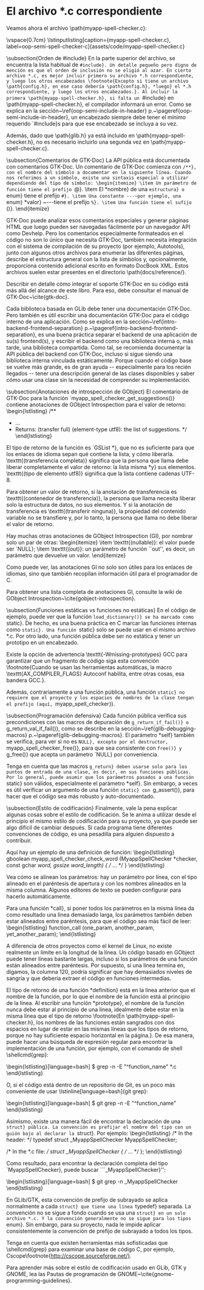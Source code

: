 # El archivo *.c correspondiente

Veamos ahora el archivo \path{myapp-spell-checker.c}:

\vspace{0.7cm}
\lstinputlisting[caption={myapp-spell-checker.c}, label=oop-semi-spell-checker-c]{assets/code/myapp-spell-checker.c}

\subsection{Orden de \#include}
En la parte superior del archivo, se encuentra la lista habitual de `#include}. Un detalle pequeño pero digno de mención es que el orden de inclusión no se eligió al azar. En cierto archivo *.c, es mejor incluir primero su archivo *.h correspondiente, y luego los otros encabezados \footnote{Excepto si tiene un archivo \path{config.h}, en ese caso debería \path{config.h}, *luego} el *.h correspondiente, y luego los otros encabezados.}. Al incluir la primera \path{myapp-spell-checker.h}, si falta un `#include} en \path{myapp-spell-checker.h}, el compilador informará un error. Como se explica en la sección~\ref{oop-semi-include-in-header} p.~\pageref{oop-semi-include-in-header}, un encabezado siempre debe tener el mínimo requerido `#include}s para que ese encabezado se incluya a su vez.

Además, dado que \path{glib.h} ya está incluido en \path{myapp-spell-checker.h}, no es necesario incluirlo una segunda vez en \path{myapp-spell-checker.c}.

\subsection{Comentarios de GTK-Doc}
La API pública está documentada con comentarios GTK-Doc. Un comentario de GTK-Doc comienza con `/**}, con el nombre del símbolo a documentar en la siguiente línea. Cuando nos referimos a un símbolo, existe una sintaxis especial a utilizar dependiendo del tipo de símbolo:
\begin{itemize}
    \item Un parámetro de función tiene el prefijo `@}.
    \item El *nombre} de una `estructura} o `enum} tiene el prefijo `#}.
    \item Una constante ---~por ejemplo, una `enum} *valor} ~---tiene el prefijo `%}.
    \item Una función tiene el sufijo `()}.
\end{itemize}

GTK-Doc puede analizar esos comentarios especiales y generar páginas HTML que luego pueden ser navegadas fácilmente por un navegador API como Devhelp. Pero los comentarios especialmente formateados en el código no son lo único que necesita GTK-Doc, también necesita integración con el sistema de compilación de su proyecto (por ejemplo, Autotools), junto con algunos otros archivos para enumerar las diferentes páginas, describe el estructura general con la lista de símbolos y, opcionalmente, proporciona contenido adicional escrito en formato DocBook XML. Estos archivos suelen estar presentes en el directorio \path{docs/reference/}.

Describir en detalle cómo integrar el soporte GTK-Doc en su código está más allá del alcance de este libro. Para eso, debe consultar el manual de GTK-Doc~\cite{gtk-doc}.

Cada biblioteca basada en GLib debe tener una documentación GTK-Doc. Pero también es útil escribir una documentación GTK-Doc para el código interno de una aplicación. Como se explica en la sección~\ref{intro-backend-frontend-separation} p.~\pageref{intro-backend-frontend-separation}, es una buena práctica separar el backend de una aplicación de su(s) frontend(s), y escribir el backend como una biblioteca interna o, más tarde, una biblioteca compartida. Como tal, se recomienda documentar la API pública del backend con GTK-Doc, incluso si sigue siendo una biblioteca interna vinculada estáticamente. Porque cuando el código base se vuelve más grande, es de gran ayuda -- especialmente para los recién llegados -- tener una descripción general de las clases disponibles y saber cómo usar una clase sin la necesidad de comprender su implementación.

\subsection{Anotaciones de introspección de GObject}
El comentario de GTK-Doc para la función `myapp_spell_checker_get_suggestions()} contiene anotaciones de GObject Introspection para el valor de retorno:
\begin{lstlisting}
/**
 * ...
 * Returns: (transfer full) (element-type utf8): the list of suggestions.
 */
\end{lstlisting}

El tipo de retorno de la función es `GSList *}, que no es suficiente para que los enlaces de idioma sepan qué contiene la lista, y cómo liberarla. \texttt{(transferencia completa)} significa que la persona que llama debe liberar completamente el valor de retorno: la lista misma *y} sus elementos. \texttt{(tipo de elemento utf8)} significa que la lista contiene cadenas UTF-8.

Para obtener un valor de retorno, si la anotación de transferencia es \texttt{(contenedor de transferencia)}, la persona que llama necesita liberar solo la estructura de datos, no sus elementos. Y si la anotación de transferencia es \texttt{(transferir ninguna)}, la propiedad del contenido variable no se transfiere y, por lo tanto, la persona que llama no debe liberar el valor de retorno.

Hay muchas otras anotaciones de GObject Introspection (GI), por nombrar solo un par de otras:
\begin{itemize}
    \item \texttt{(nullable)}: el valor puede ser `NULL};
    \item \texttt{(out)}: un parámetro de función ``out'', es decir, un parámetro que devuelve un valor.
\end{itemize}

Como puede ver, las anotaciones GI no solo son útiles para los enlaces de idiomas, sino que también recopilan información útil para el programador de C.

Para obtener una lista completa de anotaciones GI, consulte la wiki de GObject Introspection~\cite{gobject-introspection}.

\subsection{Funciones estáticas vs funciones no estáticas}
En el código de ejemplo, puede ver que la función `load_dictionary()} se ha marcado como `static}. De hecho, es una buena práctica en C marcar las funciones internas como `static}. Una función `static} solo se puede usar en el mismo archivo *.c. Por otro lado, una función pública debe ser no estática y tener un prototipo en un encabezado.

Existe la opción de advertencia \texttt{-Wmissing-prototypes} GCC para garantizar que un fragmento de código siga esta convención \footnote{Cuando se usan las herramientas automáticas, la macro \texttt{AX\_COMPILER\_FLAGS} Autoconf habilita, entre otras cosas, esa bandera GCC.}.

Además, contrariamente a una función pública, una función `static} no requiere que el proyecto y los espacios de nombres de la clase tengan el prefijo (aquí, `myapp_spell_checker}).

\subsection{Programación defensiva}
Cada función pública verifica sus precondiciones con las macros de depuración de `g_return_if_fail()} o `g_return_val_if_fail()}, como se describe en la sección~\ref{glib-debugging-macros} p.~\pageref{glib-debugging-macros}. El parámetro *self} también se verifica, para ver si no es `NULL}, excepto por el destructor, `myapp_spell_checker_free()}, para que sea consistente con `free()} y `g_free()} que acepta un parámetro `NULL} por conveniencia.

Tenga en cuenta que las macros `g_return} deben usarse solo para los puntos de entrada de una clase, es decir, en sus funciones públicas. Por lo general, puede asumir que los parámetros pasados a una función `static} son válidos, especialmente el parámetro *self}. Sin embargo, a veces es útil verificar un argumento de una función `static} con `g_assert()}, para hacer que el código sea más robusto y auto-documentado.

\subsection{Estilo de codificación}
Finalmente, vale la pena explicar algunas cosas sobre el estilo de codificación. Se le anima a utilizar desde el principio el mismo estilo de codificación para su proyecto, ya que puede ser algo difícil de cambiar después. Si cada programa tiene diferentes convenciones de código, es una pesadilla para alguien dispuesto a contribuir.

Aquí hay un ejemplo de una definición de función:
\begin{lstlisting}
gboolean
myapp_spell_checker_check_word (MyappSpellChecker *checker,
                                const gchar       *word,
                                gssize             word_length)
{
  /* ... */
}
\end{lstlisting}

Vea cómo se alinean los parámetros: hay un parámetro por línea, con el tipo alineado en el paréntesis de apertura y con los nombres alineados en la misma columna. Algunos editores de texto se pueden configurar para hacerlo automáticamente.

Para una función *call}, si poner todos los parámetros en la misma línea da como resultado una línea demasiado larga, los parámetros también deben estar alineados entre paréntesis, para que el código sea más fácil de leer:
\begin{lstlisting}
  function_call (one_param,
                 another_param,
                 yet_another_param);
\end{lstlisting}

A diferencia de otros proyectos como el kernel de Linux, no existe realmente un límite en la longitud de la línea. Un código basado en GObject puede tener líneas bastante largas, incluso si los parámetros de una función están alineados entre paréntesis. Por supuesto, si una línea termina en, digamos, la columna 120, podría significar que hay demasiados niveles de sangría y que debería extraer el código en funciones intermedias.

El tipo de retorno de una función *definition} está en la línea anterior que el nombre de la función, por lo que el nombre de la función está al principio de la línea. Al escribir una función *prototype}, el nombre de la función nunca debe estar al principio de una línea, idealmente debe estar en la misma línea que el tipo de retorno \footnote{En \path{myapp-spell-checker.h}, los nombres de las funciones están sangrados con dos espacios en lugar de estar en las mismas líneas que los tipos de retorno, porque no hay suficiente espacio horizontal en la página.}. De esa manera, puede hacer una búsqueda de expresión regular para encontrar la implementación de una función, por ejemplo, con el comando de shell \shellcmd{grep}:

\begin{lstlisting}[language=bash]
$ grep -n -E "^function_name" *.c
\end{lstlisting}

O, si el código está dentro de un repositorio de Git, es un poco más conveniente de usar \lstinline[language=bash]{git grep}:

\begin{lstlisting}[language=bash]
$ git grep -n -E "^function_name"
\end{lstlisting}

Asimismo, existe una manera fácil de encontrar la declaración de una `struct} pública. La convención es prefijar el nombre del tipo con un guión bajo al declarar la `struct}. Por ejemplo:
\begin{lstlisting}
/* In the header: */
typedef struct _MyappSpellChecker MyappSpellChecker;

/* In the *.c file: */
struct _MyappSpellChecker
{
  /* ... */
};
\end{lstlisting}

Como resultado, para encontrar la declaración completa del tipo `MyappSpellChecker}, puede buscar ```_MyappSpellChecker}'':

\begin{lstlisting}[language=bash]
$ git grep -n _MyappSpellChecker
\end{lstlisting}

En GLib/GTK, esta convención de prefijo de subrayado se aplica normalmente a cada `struct} que tiene una línea `typedef} separada. La convención no se sigue a fondo cuando se usa una `struct} en un solo archivo *.c. Y la convención generalmente no se sigue para los tipos `enum}. Sin embargo, para su proyecto, nada le impide aplicar consistentemente la convención de prefijo de subrayado a todos los tipos.

Tenga en cuenta que existen herramientas más sofisticadas que \shellcmd{grep} para examinar una base de código C, por ejemplo, Cscope\footnote{http://cscope.sourceforge.net/}.

Para aprender más sobre el estilo de codificación usado en GLib, GTK y GNOME, lea las Pautas de programación de GNOME~\cite{gnome-programming-guidelines}.